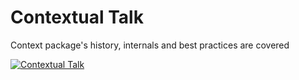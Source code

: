 # Contextual Talk

Context package's history, internals and best practices are covered

[![Contextual Talk](https://img.youtube.com/vi/heXa5PnY200/maxresdefault.jpg)](https://youtu.be/heXa5PnY200)
